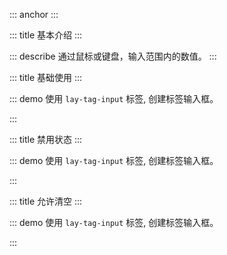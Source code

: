 ::: anchor
:::

::: title 基本介绍
:::

::: describe 通过鼠标或键盘，输入范围内的数值。
:::

::: title 基础使用
:::

::: demo 使用 `lay-tag-input` 标签, 创建标签输入框。  

<template>
  <lay-tag-input v-model="data1" v-model:inputValue="inputValue1"></lay-tag-input>
</template>

<script>
import { ref,watch } from 'vue'

export default {
  setup() {
    const data1 = ref(['Vue', 'React']);
    const inputValue1 = ref("");

    return {
      data1,
      inputValue1
    }
  }
}
</script>

:::

::: title 禁用状态
:::

::: demo 使用 `lay-tag-input` 标签, 创建标签输入框。  

<template>
  <lay-tag-input v-model="data4" v-model:inputValue="inputValue4" :disabled="true"></lay-tag-input>
</template>

<script>
import { ref,watch } from 'vue'

export default {
  setup() {
    const data4 = ref(['Vue', 'React']);
    const inputValue4 = ref("");

    return {
      data4,
      inputValue4
    }
  }
}
</script>

:::

::: title 允许清空
:::

::: demo 使用 `lay-tag-input` 标签, 创建标签输入框。  

<template>
  <lay-tag-input v-model="data5" v-model:inputValue="inputValue5" :allow-clear="true"></lay-tag-input>
</template>

<script>
import { ref,watch } from 'vue'

export default {
  setup() {
    const data5 = ref(['Vue', 'React']);
    const inputValue5 = ref("");

    return {
      data5,
      inputValue5
    }
  }
}
</script>

:::